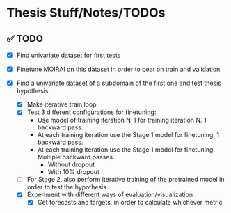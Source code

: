 # Thesis Stuff/Notes/TODOs

## ✅ TODO

- [x] Find univariate dataset for first tests

- [x] Finetune MOIRAI on this dataset in order to beat on train and validation

- [x] Find a univariate dataset of a subdomain of the first one and test thesis hypothesis
  - [x] Make iterative train loop
  - [x] Test 3 different configurations for finetuning:
    - Use model of training iteration N-1 for training iteration N. 1 backward pass.
    - At each training iteration use the Stage 1 model for finetuning. 1 backward pass.
    - At each training iteration use the Stage 1 model for finetuning. Multiple backward passes.
      - Without dropout
      - With 10% dropout
  - [ ] For Stage 2, also perform iterative training of the pretrained model in order to test the hypothesis
  - [x] Experiment with different ways of evaluation/visualization
    - [x] Get forecasts and targets, in order to calculate whichever metric
